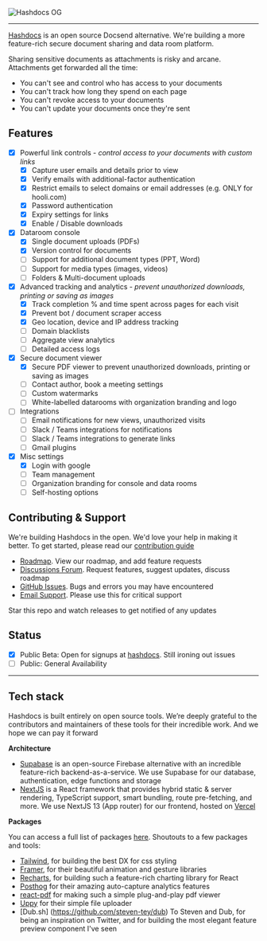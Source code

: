 
![Hashdocs OG](https://github.com/hashdocs/hashdocs/assets/62215539/a8744bf9-138b-4603-9323-265337e8d0d7)

---

[Hashdocs](https://hashdocs.org) is an open source Docsend alternative. We're building a more feature-rich secure document sharing and data room platform.

Sharing sensitive documents as attachments is risky and arcane. Attachments get forwarded all the time:

- You can't see and control who has access to your documents
- You can't track how long they spend on each page
- You can't revoke access to your documents
- You can't update your documents once they're sent


## Features

- [x] Powerful link controls - _control access to your documents with custom links_
  - [x] Capture user emails and details prior to view
  - [x] Verify emails with additional-factor authentication
  - [x] Restrict emails to select domains or email addresses (e.g. ONLY for hooli.com)
  - [x] Password authentication
  - [x] Expiry settings for links
  - [x] Enable / Disable downloads

- [x] Dataroom console
  - [x] Single document uploads (PDFs)
  - [x] Version control for documents
  - [ ] Support for additional document types (PPT, Word)
  - [ ] Support for media types (images, videos)
  - [ ] Folders & Multi-document uploads

- [x] Advanced tracking and analytics - _prevent unauthorized downloads, printing or saving as images_
  - [x] Track completion % and time spent across pages for each visit
  - [x] Prevent bot / document scraper access
  - [x] Geo location, device and IP address tracking
  - [ ] Domain blacklists
  - [ ] Aggregate view analytics 
  - [ ] Detailed access logs

- [x] Secure document viewer
  - [x] Secure PDF viewer to prevent unauthorized downloads, printing or saving as images
  - [ ] Contact author, book a meeting settings
  - [ ] Custom watermarks
  - [ ] White-labelled datarooms with organization branding and logo

- [ ] Integrations
  - [ ] Email notifications for new views, unauthorized visits
  - [ ] Slack / Teams integrations for notifications
  - [ ] Slack / Teams integrations to generate links
  - [ ] Gmail plugins

- [x] Misc settings
  - [x] Login with google
  - [ ] Team management
  - [ ] Organization branding for console and data rooms
  - [ ] Self-hosting options

## Contributing & Support

We're building Hashdocs in the open. We'd love your help in making it better. To get started, please read our [contribution guide](./CONTRIBUTING.md)

- [Roadmap](https://github.com/hashdocs/hashdocs/issues). View our roadmap, and add feature requests
- [Discussions Forum](https://github.com/hashdocs/hashdocs/discussions). Request features, suggest updates, discuss roadmap
- [GitHub Issues](https://github.com/hashdocs/hashdocs/issues). Bugs and errors you may have encountered
- [Email Support](mailto:bharat@hashlabs.dev). Please use this for critical support

Star this repo and watch releases to get notified of any updates

## Status

- [x] Public Beta: Open for signups at [hashdocs](https://hashdocs.org/login). Still ironing out issues
- [ ] Public: General Availability

---

## Tech stack

Hashdocs is built entirely on open source tools. We’re deeply grateful to the contributors and maintainers of these tools for their incredible work. And we hope we can pay it forward

**Architecture**

- [Supabase](https://supabase.com/) is an open-source Firebase alternative with an incredible feature-rich backend-as-a-service. We use Supabase for our database, authentication, edge functions and storage
- [NextJS](https://nextjs.org) is a React framework that provides hybrid static & server rendering, TypeScript support, smart bundling, route pre-fetching, and more. We use NextJS 13 (App router) for our frontend, hosted on [Vercel](https://vercel.com)

**Packages**

You can access a full list of packages [here](./package.json). Shoutouts to a few packages and tools:

- [Tailwind](https://tailwindcss.com/), for building the best DX for css styling
- [Framer](https://github.com/framer/motion), for their beautiful animation and gesture libraries
- [Recharts](https://recharts.org/), for building such a feature-rich charting library for React
- [Posthog](https://posthog.com) for their amazing auto-capture analytics features
- [react-pdf](https://github.com/wojtekmaj/react-pdf) for making such a simple plug-and-play pdf viewer
- [Uppy](https://uppy.io/docs/uppy/) for their simple file uploader
- [Dub.sh] (https://github.com/steven-tey/dub) To Steven and Dub, for being an inspiration on Twitter, and for building the most elegant feature preview component I've seen
